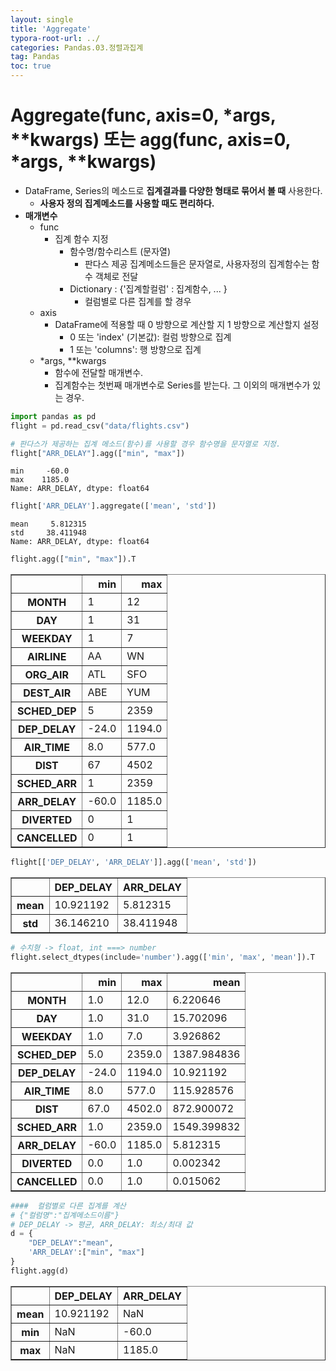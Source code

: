 ```yaml
---
layout: single
title: 'Aggregate'
typora-root-url: ../
categories: Pandas.03.정렬과집계
tag: Pandas
toc: true
---
```


# Aggregate(func, axis=0, \*args, \*\*kwargs) 또는 agg(func, axis=0, \*args, \*\*kwargs)
- DataFrame, Series의 메소드로 **집계결과를 다양한 형태로 묶어서 볼 때** 사용한다.
    - **사용자 정의 집계메소드를 사용할 때도 편리하다.**
- **매개변수**
    - func 
        - 집계 함수 지정
            - 함수명/함수리스트 (문자열)
                - 판다스 제공 집계메소드들은 문자열로, 사용자정의 집계함수는 함수 객체로 전달
            - Dictionary : {'집계할컬럼' : 집계함수, ... }
                - 컬럼별로 다른 집계를 할 경우
    - axis
        - DataFrame에 적용할 때 0 방향으로 계산할 지 1 방향으로 계산할지 설정
            - 0 또는 'index' (기본값): 컬럼 방향으로 집계
            - 1 또는 'columns': 행 방향으로 집계
    - \*args, \*\*kwargs 
        - 함수에 전달할 매개변수. 
        - 집계함수는 첫번째 매개변수로 Series를 받는다. 그 이외의 매개변수가 있는 경우. 

```python
import pandas as pd
flight = pd.read_csv("data/flights.csv")
```




```python
# 판다스가 제공하는 집계 메소드(함수)를 사용할 경우 함수명을 문자열로 지정.
flight["ARR_DELAY"].agg(["min", "max"])
```




    min     -60.0
    max    1185.0
    Name: ARR_DELAY, dtype: float64




```python
flight['ARR_DELAY'].aggregate(['mean', 'std'])
```




    mean     5.812315
    std     38.411948
    Name: ARR_DELAY, dtype: float64




```python
flight.agg(["min", "max"]).T
```




<div>
<style scoped>
    .dataframe tbody tr th:only-of-type {
        vertical-align: middle;
    }

    .dataframe tbody tr th {
        vertical-align: top;
    }
    
    .dataframe thead th {
        text-align: right;
    }
</style>
<table border="1" class="dataframe">
  <thead>
    <tr style="text-align: right;">
      <th></th>
      <th>min</th>
      <th>max</th>
    </tr>
  </thead>
  <tbody>
    <tr>
      <th>MONTH</th>
      <td>1</td>
      <td>12</td>
    </tr>
    <tr>
      <th>DAY</th>
      <td>1</td>
      <td>31</td>
    </tr>
    <tr>
      <th>WEEKDAY</th>
      <td>1</td>
      <td>7</td>
    </tr>
    <tr>
      <th>AIRLINE</th>
      <td>AA</td>
      <td>WN</td>
    </tr>
    <tr>
      <th>ORG_AIR</th>
      <td>ATL</td>
      <td>SFO</td>
    </tr>
    <tr>
      <th>DEST_AIR</th>
      <td>ABE</td>
      <td>YUM</td>
    </tr>
    <tr>
      <th>SCHED_DEP</th>
      <td>5</td>
      <td>2359</td>
    </tr>
    <tr>
      <th>DEP_DELAY</th>
      <td>-24.0</td>
      <td>1194.0</td>
    </tr>
    <tr>
      <th>AIR_TIME</th>
      <td>8.0</td>
      <td>577.0</td>
    </tr>
    <tr>
      <th>DIST</th>
      <td>67</td>
      <td>4502</td>
    </tr>
    <tr>
      <th>SCHED_ARR</th>
      <td>1</td>
      <td>2359</td>
    </tr>
    <tr>
      <th>ARR_DELAY</th>
      <td>-60.0</td>
      <td>1185.0</td>
    </tr>
    <tr>
      <th>DIVERTED</th>
      <td>0</td>
      <td>1</td>
    </tr>
    <tr>
      <th>CANCELLED</th>
      <td>0</td>
      <td>1</td>
    </tr>
  </tbody>
</table>
</div>




```python
flight[['DEP_DELAY', 'ARR_DELAY']].agg(['mean', 'std'])
```




<div>
<style scoped>
    .dataframe tbody tr th:only-of-type {
        vertical-align: middle;
    }

    .dataframe tbody tr th {
        vertical-align: top;
    }
    
    .dataframe thead th {
        text-align: right;
    }
</style>
<table border="1" class="dataframe">
  <thead>
    <tr style="text-align: right;">
      <th></th>
      <th>DEP_DELAY</th>
      <th>ARR_DELAY</th>
    </tr>
  </thead>
  <tbody>
    <tr>
      <th>mean</th>
      <td>10.921192</td>
      <td>5.812315</td>
    </tr>
    <tr>
      <th>std</th>
      <td>36.146210</td>
      <td>38.411948</td>
    </tr>
  </tbody>
</table>
</div>




```python
# 수치형 -> float, int ===> number
flight.select_dtypes(include='number').agg(['min', 'max', 'mean']).T
```




<div>
<style scoped>
    .dataframe tbody tr th:only-of-type {
        vertical-align: middle;
    }

    .dataframe tbody tr th {
        vertical-align: top;
    }
    
    .dataframe thead th {
        text-align: right;
    }
</style>
<table border="1" class="dataframe">
  <thead>
    <tr style="text-align: right;">
      <th></th>
      <th>min</th>
      <th>max</th>
      <th>mean</th>
    </tr>
  </thead>
  <tbody>
    <tr>
      <th>MONTH</th>
      <td>1.0</td>
      <td>12.0</td>
      <td>6.220646</td>
    </tr>
    <tr>
      <th>DAY</th>
      <td>1.0</td>
      <td>31.0</td>
      <td>15.702096</td>
    </tr>
    <tr>
      <th>WEEKDAY</th>
      <td>1.0</td>
      <td>7.0</td>
      <td>3.926862</td>
    </tr>
    <tr>
      <th>SCHED_DEP</th>
      <td>5.0</td>
      <td>2359.0</td>
      <td>1387.984836</td>
    </tr>
    <tr>
      <th>DEP_DELAY</th>
      <td>-24.0</td>
      <td>1194.0</td>
      <td>10.921192</td>
    </tr>
    <tr>
      <th>AIR_TIME</th>
      <td>8.0</td>
      <td>577.0</td>
      <td>115.928576</td>
    </tr>
    <tr>
      <th>DIST</th>
      <td>67.0</td>
      <td>4502.0</td>
      <td>872.900072</td>
    </tr>
    <tr>
      <th>SCHED_ARR</th>
      <td>1.0</td>
      <td>2359.0</td>
      <td>1549.399832</td>
    </tr>
    <tr>
      <th>ARR_DELAY</th>
      <td>-60.0</td>
      <td>1185.0</td>
      <td>5.812315</td>
    </tr>
    <tr>
      <th>DIVERTED</th>
      <td>0.0</td>
      <td>1.0</td>
      <td>0.002342</td>
    </tr>
    <tr>
      <th>CANCELLED</th>
      <td>0.0</td>
      <td>1.0</td>
      <td>0.015062</td>
    </tr>
  </tbody>
</table>
</div>




```python
####  컬럼별로 다른 집계를 계산
# {"컬럼명":"집계메소드이름"}
# DEP_DELAY -> 평균, ARR_DELAY: 최소/최대 값
d = {
    "DEP_DELAY":"mean",
    'ARR_DELAY':["min", "max"]
}
flight.agg(d)
```




<div>
<style scoped>
    .dataframe tbody tr th:only-of-type {
        vertical-align: middle;
    }

    .dataframe tbody tr th {
        vertical-align: top;
    }
    
    .dataframe thead th {
        text-align: right;
    }
</style>
<table border="1" class="dataframe">
  <thead>
    <tr style="text-align: right;">
      <th></th>
      <th>DEP_DELAY</th>
      <th>ARR_DELAY</th>
    </tr>
  </thead>
  <tbody>
    <tr>
      <th>mean</th>
      <td>10.921192</td>
      <td>NaN</td>
    </tr>
    <tr>
      <th>min</th>
      <td>NaN</td>
      <td>-60.0</td>
    </tr>
    <tr>
      <th>max</th>
      <td>NaN</td>
      <td>1185.0</td>
    </tr>
  </tbody>
</table>
</div>
